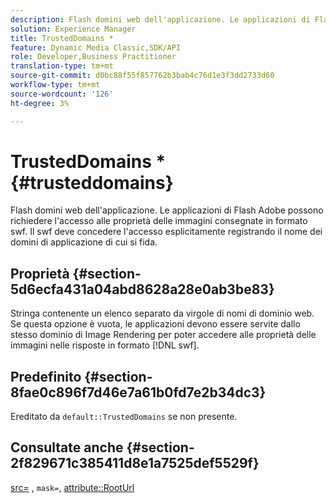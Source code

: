 ```yaml
---
description: Flash domini web dell'applicazione. Le applicazioni di Flash Adobe possono richiedere l'accesso alle proprietà delle immagini consegnate in formato swf. Il swf deve concedere l'accesso esplicitamente registrando il nome dei domini di applicazione di cui si fida.
solution: Experience Manager
title: TrustedDomains *
feature: Dynamic Media Classic,SDK/API
role: Developer,Business Practitioner
translation-type: tm+mt
source-git-commit: d0bc88f55f857762b3bab4c76d1e3f3dd2733d60
workflow-type: tm+mt
source-wordcount: '126'
ht-degree: 3%

---
```



# TrustedDomains *{#trusteddomains}

Flash domini web dell&#39;applicazione. Le applicazioni di Flash Adobe possono richiedere l&#39;accesso alle proprietà delle immagini consegnate in formato swf. Il swf deve concedere l&#39;accesso esplicitamente registrando il nome dei domini di applicazione di cui si fida.

## Proprietà {#section-5d6ecfa431a04abd8628a28e0ab3be83}

Stringa contenente un elenco separato da virgole di nomi di dominio web. Se questa opzione è vuota, le applicazioni devono essere servite dallo stesso dominio di Image Rendering per poter accedere alle proprietà delle immagini nelle risposte in formato [!DNL swf].

## Predefinito {#section-8fae0c896f7d46e7a61b0fd7e2b34dc3}

Ereditato da `default::TrustedDomains` se non presente.

## Consultate anche {#section-2f829671c385411d8e1a7525def5529f}

[src=](../../../../../ir-api/http-protocol/image-rendering-api-ref/c-ir-http-protocol-ref/c-ir-http-protocol-command-reference/r-ir-src.md#reference-62c98abad22149d68d405ed6aaff8272) ,  `mask=`,  [attribute::RootUrl](../../../../../ir-api/material-cat/image-rendering-api-ref/c-ir-material-catalog/c-ir-attributes-reference/r-ir-rooturl.md#reference-b8d706a573814802bd6794223cc78402)
